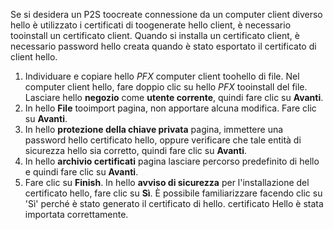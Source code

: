 Se si desidera un P2S toocreate connessione da un computer client diverso hello è utilizzato i certificati di toogenerate hello client, è necessario tooinstall un certificato client. Quando si installa un certificato client, è necessario password hello creata quando è stato esportato il certificato di client hello.

1. Individuare e copiare hello *PFX* computer client toohello di file. Nel computer client hello, fare doppio clic su hello *PFX* tooinstall del file. Lasciare hello **negozio** come **utente corrente**, quindi fare clic su **Avanti**.
2. In hello **File** tooimport pagina, non apportare alcuna modifica. Fare clic su **Avanti**.
3. In hello **protezione della chiave privata** pagina, immettere una password hello certificato hello, oppure verificare che tale entità di sicurezza hello sia corretto, quindi fare clic su **Avanti**.
4. In hello **archivio certificati** pagina lasciare percorso predefinito di hello e quindi fare clic su **Avanti**.
5. Fare clic su **Finish**. In hello **avviso di sicurezza** per l'installazione del certificato hello, fare clic su **Sì**. È possibile familiarizzare facendo clic su 'Sì' perché è stato generato il certificato di hello. certificato Hello è stata importata correttamente.
